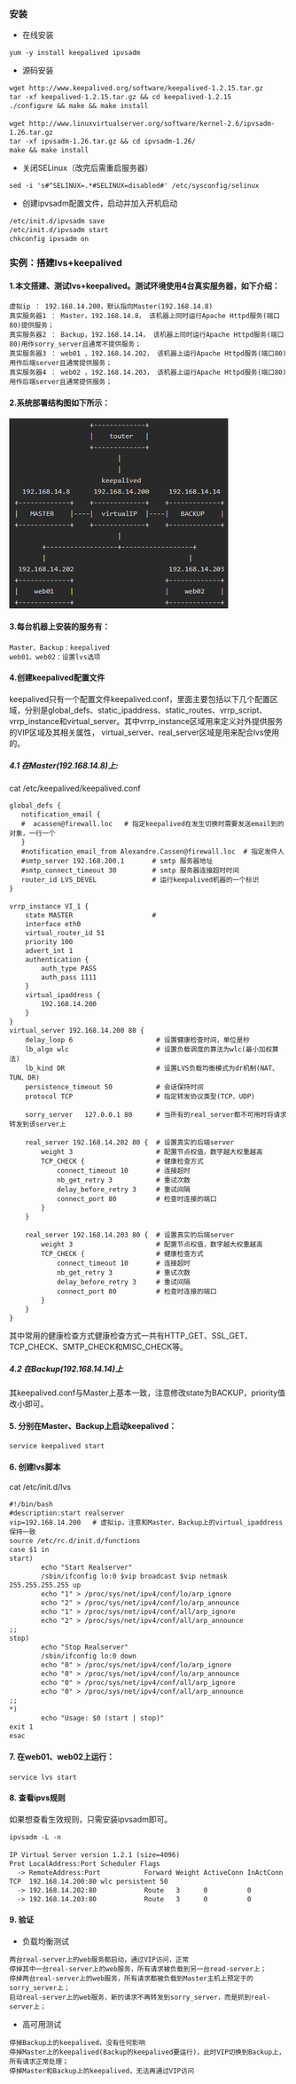 ### 安装

* 在线安装

```text
yum -y install keepalived ipvsadm
```

* 源码安装

```text
wget http://www.keepalived.org/software/keepalived-1.2.15.tar.gz
tar -xf keepalived-1.2.15.tar.gz && cd keepalived-1.2.15
./configure && make && make install

wget http://www.linuxvirtualserver.org/software/kernel-2.6/ipvsadm-1.26.tar.gz
tar -xf ipvsadm-1.26.tar.gz && cd ipvsadm-1.26/
make && make install
```

* 关闭SELinux（改完后需重启服务器）

```text
sed -i 's#^SELINUX=.*#SELINUX=disabled#' /etc/sysconfig/selinux  
```

* 创建ipvsadm配置文件，启动并加入开机启动

```text
/etc/init.d/ipvsadm save
/etc/init.d/ipvsadm start
chkconfig ipvsadm on
```

### 实例：搭建lvs+keepalived

#### 1.本文搭建、测试lvs+keepalived。测试环境使用4台真实服务器，如下介绍：

```text
虚拟ip ： 192.168.14.200，默认指向Master(192.168.14.8)
真实服务器1 ： Master，192.168.14.8， 该机器上同时运行Apache Httpd服务(端口80)提供服务；
真实服务器2 ： Backup，192.168.14.14， 该机器上同时运行Apache Httpd服务(端口80)用作sorry_server且通常不提供服务；
真实服务器3 ： web01 ，192.168.14.202， 该机器上运行Apache Httpd服务(端口80)用作后端server且通常提供服务；
真实服务器4 ： web02 ，192.168.14.203， 该机器上运行Apache Httpd服务(端口80)用作后端server且通常提供服务；
```

#### 2.系统部署结构图如下所示：

![](../../images/keepalived_servers.png)

#### 3.每台机器上安装的服务有：

```text
Master、Backup：keepalived
web01、web02：设置lvs选项
```

#### 4.创建keepalived配置文件

keepalived只有一个配置文件keepalived.conf，里面主要包括以下几个配置区域，分别是global_defs、static_ipaddress、static_routes、vrrp_script、vrrp_instance和virtual_server。其中vrrp_instance区域用来定义对外提供服务的VIP区域及其相关属性， virtual_server、real_server区域是用来配合lvs使用的。

##### 4.1 在Master(192.168.14.8)上:

cat /etc/keepalived/keepalived.conf

```text
global_defs {
   notification_email {
   #  acassen@firewall.loc   # 指定keepalived在发生切换时需要发送email到的对象，一行一个
   }
   #notification_email_from Alexandre.Cassen@firewall.loc  # 指定发件人
   #smtp_server 192.168.200.1       # smtp 服务器地址
   #smtp_connect_timeout 30         # smtp 服务器连接超时时间
   router_id LVS_DEVEL              # 运行keepalived机器的一个标识
}

vrrp_instance VI_1 {
    state MASTER                    #
    interface eth0
    virtual_router_id 51
    priority 100
    advert_int 1
    authentication {
        auth_type PASS
        auth_pass 1111
    }
    virtual_ipaddress {
        192.168.14.200
    }
}
virtual_server 192.168.14.200 80 {
    delay_loop 6                     # 设置健康检查时间，单位是秒
    lb_algo wlc                      # 设置负载调度的算法为wlc(最小加权算法)
    lb_kind DR                       # 设置LVS负载均衡模式为dr机制(NAT、TUN、DR)
    persistence_timeout 50           # 会话保持时间
    protocol TCP                     # 指定转发协议类型(TCP、UDP)

    sorry_server   127.0.0.1 80      # 当所有的real_server都不可用时将请求转发到该server上

    real_server 192.168.14.202 80 {  # 设置真实的后端server
        weight 3                     # 配置节点权值，数字越大权重越高
        TCP_CHECK {                  # 健康检查方式
            connect_timeout 10       # 连接超时
            nb_get_retry 3           # 重试次数
            delay_before_retry 3     # 重试间隔
            connect_port 80          # 检查时连接的端口
        }
    }

    real_server 192.168.14.203 80 {  # 设置真实的后端server
        weight 3                     # 配置节点权值，数字越大权重越高
        TCP_CHECK {                  # 健康检查方式
            connect_timeout 10       # 连接超时
            nb_get_retry 3           # 重试次数
            delay_before_retry 3     # 重试间隔
            connect_port 80          # 检查时连接的端口
        }
    }
}
```

其中常用的健康检查方式健康检查方式一共有HTTP_GET、SSL_GET、TCP_CHECK、SMTP_CHECK和MISC_CHECK等。

##### 4.2 在Backup(192.168.14.14)上

其keepalived.conf与Master上基本一致，注意修改state为BACKUP，priority值改小即可。

#### 5. 分别在Master、Backup上启动keepalived：

```text
service keepalived start
```

#### 6. 创建lvs脚本

cat /etc/init.d/lvs

```text
#!/bin/bash
#description:start realserver
vip=192.168.14.200   # 虚拟ip，注意和Master、Backup上的virtual_ipaddress保持一致
source /etc/rc.d/init.d/functions
case $1 in
start)
        echo "Start Realserver"
        /sbin/ifconfig lo:0 $vip broadcast $vip netmask 255.255.255.255 up
        echo "1" > /proc/sys/net/ipv4/conf/lo/arp_ignore
        echo "2" > /proc/sys/net/ipv4/conf/lo/arp_announce
        echo "1" > /proc/sys/net/ipv4/conf/all/arp_ignore
        echo "2" > /proc/sys/net/ipv4/conf/all/arp_announce
;;
stop)
        echo "Stop Realserver"
        /sbin/ifconfig lo:0 down
        echo "0" > /proc/sys/net/ipv4/conf/lo/arp_ignore
        echo "0" > /proc/sys/net/ipv4/conf/lo/arp_announce
        echo "0" > /proc/sys/net/ipv4/conf/all/arp_ignore
        echo "0" > /proc/sys/net/ipv4/conf/all/arp_announce
;;
*)
        echo "Usage: $0 (start | stop)"
exit 1
esac
```


#### 7. 在web01、web02上运行：

```text
service lvs start
```
#### 8. 查看ipvs规则

如果想查看生效规则，只需安装ipvsadm即可。

```text
ipvsadm -L -n

IP Virtual Server version 1.2.1 (size=4096)
Prot LocalAddress:Port Scheduler Flags
  -> RemoteAddress:Port           Forward Weight ActiveConn InActConn
TCP  192.168.14.200:80 wlc persistent 50
  -> 192.168.14.202:80            Route   3      0          0         
  -> 192.168.14.203:80            Route   3      0          0   
```


#### 9. 验证

* 负载均衡测试

```text
两台real-server上的web服务都启动，通过VIP访问，正常
停掉其中一台real-server上的web服务，所有请求被负载到另一台read-server上；
停掉两台real-server上的web服务，所有请求都被负载到Master主机上预定于的sorry_server上；
启动real-server上的web服务，新的请求不再转发到sorry_server，而是抓到real-server上；
```

* 高可用测试

```text
停掉Backup上的keepalived，没有任何影响
停掉Master上的keepalived(Backup的keepalived要运行)，此时VIP切换到Backup上，所有请求正常处理；
停掉Master和Backup上的keepalived，无法再通过VIP访问
```


